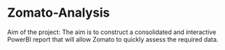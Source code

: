 # Zomato-Analysis
  Aim of the project: The aim is to construct a consolidated and interactive PowerBI report that will allow Zomato to quickly assess the required data.  
